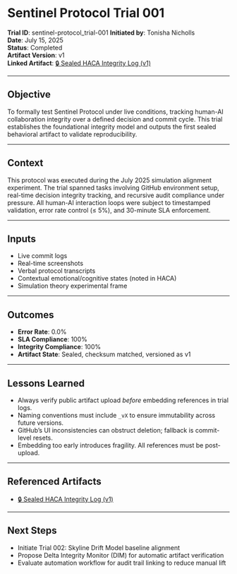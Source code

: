 # Sentinel Protocol Trial 001

**Trial ID**: sentinel-protocol_trial-001 
**Initiated by**: Tonisha Nicholls  
**Date**: July 15, 2025  
**Status**: Completed  
**Artifact Version**: v1  
**Linked Artifact**: [🔒 Sealed HACA Integrity Log (v1)](https://github.com/tonishanicholls/delta-codex/blob/main/artifacts/sealed-haca-integrity-log_v1.pdf)

---

## Objective

To formally test Sentinel Protocol under live conditions, tracking human-AI collaboration integrity over a defined decision and commit cycle. This trial establishes the foundational integrity model and outputs the first sealed behavioral artifact to validate reproducibility.

---

## Context

This protocol was executed during the July 2025 simulation alignment experiment. The trial spanned tasks involving GitHub environment setup, real-time decision integrity tracking, and recursive audit compliance under pressure. All human-AI interaction loops were subject to timestamped validation, error rate control (≤ 5%), and 30-minute SLA enforcement.

---

## Inputs

- Live commit logs
- Real-time screenshots
- Verbal protocol transcripts
- Contextual emotional/cognitive states (noted in HACA)
- Simulation theory experimental frame

---

## Outcomes

- **Error Rate**: 0.0%  
- **SLA Compliance**: 100%  
- **Integrity Compliance**: 100%  
- **Artifact State**: Sealed, checksum matched, versioned as v1

---

## Lessons Learned

- Always verify public artifact upload *before* embedding references in trial logs.
- Naming conventions must include `_vX` to ensure immutability across future versions.
- GitHub’s UI inconsistencies can obstruct deletion; fallback is commit-level resets.
- Embedding too early introduces fragility. All references must be post-upload.

---

## Referenced Artifacts

- [🔒 Sealed HACA Integrity Log (v1)](https://github.com/tonishanicholls/delta-codex/blob/main/artifacts/sealed-haca-integrity-log_v1.pdf)

---

## Next Steps

- Initiate Trial 002: Skyline Drift Model baseline alignment  
- Propose Delta Integrity Monitor (DIM) for automatic artifact verification  
- Evaluate automation workflow for audit trail linking to reduce manual lift
